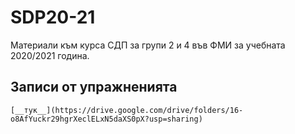 # SDP20-21
Материали към курса СДП за групи 2 и 4 във ФМИ за учебната 2020/2021 година.

## Записи от упражненията 
    [__тук__](https://drive.google.com/drive/folders/16-o8AfYuckr29hgrXeclELxN5daXS0pX?usp=sharing)